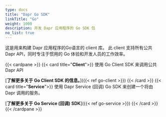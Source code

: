 ```yaml
---
type: docs
title: "Dapr Go SDK"
linkTitle: "Go"
weight: 1000
description: 开发 Dapr 应用程序的 Go SDK 包
no_list: true
---
```


这是用来构建 Dapr 应用程序的Go语言的 client 库。 此 client 支持所有公共 Dapr API，同时专注于惯用的 Go 体验和开发人员的工作效率。

{{< cardpane >}}
{{< card title="**Client**">}}
  使用 Go Client SDK 来调用公共 Dapr API

  [**了解更多关于 Go Client SDK 的信息。**]({{< ref go-client >}})
{{< /card >}}
{{< card title="**Service**">}}
  使用 Dapr Service (回调) Go SDK 来创建一个将由 Dapr 调用的服务。

  [**了解更多关于 Go Service (回调) SDK**]({{< ref go-service >}})
{{< /card >}}
{{< /cardpane >}}